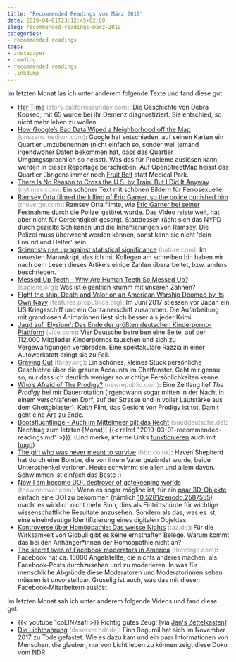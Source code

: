 ```yaml
---
title: "Recommended Readings vom März 2019"
date: 2019-04-01T23:12:45+02:00
slug: recommended-readings-marz-2019
categories:
- recommended readings
tags:
- instapaper
- reading
- recommended readings
- linkdump
---
```


Im letzten Monat las ich unter anderem folgende Texte und fand diese gut:

- [Her Time](https://story.californiasunday.com/assisted-suicide) <span style="color: #999999;">(story.californiasunday.com)</span>: Die Geschichte von Debra Koosed; mit 65 wurde bei ihr Demenz diagnostiziert. Sie entschied, so nicht mehr leben zu wollen.
- [How Google’s Bad Data Wiped a Neighborhood off the Map](https://onezero.medium.com/how-googles-bad-data-wiped-a-neighborhood-off-the-map-80c4c13f1c2b) <span style="color: #999999;">(onezero.medium.com)</span>: Google hat entschieden, auf seinen Karten ein Quartier umzubenennen (nicht einfach so, sonder weil jemand irgendwoher Daten bekommen hat, dass das Quartier Umgangssprachlich so heisst). Was das für Probleme auslösen kann, werden in dieser Reportage berschieben. Auf OpenStreetMap heisst das Quartier übrigens immer noch [Fruit Belt](https://www.openstreetmap.org/relation/9418827) statt Medical Park.
- [There Is No Reason to Cross the U.S. by Train. But I Did It Anyway](https://www.nytimes.com/interactive/2019/03/20/magazine/train-across-america-amtrak.html) <span style="color: #999999;">(nytimes.com)</span>: Ein schöner Text mit schönen Bildern für Ferrosexuelle.
- [Ramsey Orta filmed the killing of Eric Garner, so the police punished him](https://www.theverge.com/2019/3/13/18253848/eric-garner-footage-ramsey-orta-police-brutality-killing-safety) <span style="color: #999999;">(theverge.com)</span>: Ramsey Orta filmte, wie [Eric Garner bei seiner Festnahme durch die Polizei getötet wurde](https://de.wikipedia.org/wiki/Todesfall_Eric_Garner). Das Video reiste weit, hat aber nicht für Gerechtigkeit gesorgt. Stattdessen rächt sich das NYPD durch gezielte Schikanen und die Inhaftierungen von Ramsey. Die Polizei muss überwacht werden können, sonst kann sie nicht 'dein Freund und Helfer' sein.
- [Scientists rise up against statistical significance](https://www.nature.com/articles/d41586-019-00857-9?error=cookies_not_supported&amp;code=a161d7c4-08ee-4316-815f-0a3249150b28) <span style="color: #999999;">(nature.com)</span>: Im neuesten Manuskript, das ich mit Kollegen am schreiben bin haben wir nach dem Lesen dieses Artikels einige Zahlen überarbeitet, bzw. anders beschrieben.
- [Messed Up Teeth - Why Are Human Teeth So Messed Up?](https://www.sapiens.org/body/human-teeth-evolution/) <span style="color: #999999;">(sapiens.org)</span>: Was ist eigentlich krumm mit unseren Zähnen?
- [FIght the ship. Death and Valor on an American Warship Doomed by its Own Navy](https://features.propublica.org/navy-accidents/uss-fitzgerald-destroyer-crash-crystal/) <span style="color: #999999;">(features.propublica.org)</span>: Im Juni 2017 stiessen vor Japan ein US Kriegsschiff und ein Containerschiff zusammen. Die Aufarbeitung mit grandiosen Animationen liest sich besser als jeder Krimi.
- [Jagd auf 'Elysium': Das Ende der größten deutschen Kinderporno-Plattform](https://www.vice.com/de/article/panv87/jagd-auf-elysium-das-ende-der-grossten-deutschen-kinderporno-plattform) <span style="color: #999999;">(vice.com)</span>: Vier Deutsche betreiben  eine Seite, auf der 112.000 Mitglieder Kinderpornos tauschen und sich zu  Vergewaltigungen verabreden. Eine spektakuläre Razzia in einer  Autowerkstatt bringt sie zu Fall.
- [Graying Out](https://www.tbray.org/ongoing/When/201x/2019/03/11/Lights-Going-Out) <span style="color: #999999;">(tbray.org)</span>: Ein schönes, kleines Stück persönliche Geschichte über die grauen Accounts im Chatfenster. Geht mir genau so, nur dass ich deutlich weniger so wichtige Persönlichkeiten kenne.
- [Who’s Afraid of The Prodigy?](https://newrepublic.com/article/153218/whos-afraid-prodigy) <span style="color: #999999;">(newrepublic.com)</span>: Eine Zeitlang lief *The Prodigy* bei mir Dauerrotation (irgendwann sogar mitten in der Nacht in einem verschlafenen Dorf, auf der Strasse und in voller Lautstärke aus dem Ghettoblaster). Keith Flint, das Gesicht von Prodigy ist tot. Damit geht eine Ära zu Ende.
- [Bootsflüchtlinge - Auch im Mittelmeer gilt das Recht](https://www.sueddeutsche.de/politik/fluechtlinge-mittelmeer-libyen-salvini-italien-menschenrechtskonvention-1.4255174) <span style="color: #999999;">(sueddeutsche.de)</span>: Nachtrag zum letzten [Monat]( {{< relref "2019-03-01-recommended-readings.md" >}}). (Und merke, interne Links [funktionieren](https://github.com/habi/blog/commit/357c6c74f93ac097f14a7c2801cc8f579000657e#diff-178383e823eeeba89d6551e75f3613fbL28) auch mit [hugo](https://gohugo.io/))
- [The girl who was never meant to survive](https://www.bbc.co.uk/news/resources/idt-sh/haven_shepherd) <span style="color: #999999;">(bbc.co.uk)</span>:  Haven Shepherd hat durch eine Bombe, die von ihrem Vater gezündet wurde, beide Unterschenkel verloren. Heute schwimmt sie allen und allem davon. Schwimmen ist einfach das Beste :)
- [Now I am become DOI, destroyer of gatekeeping worlds](https://thewinnower.com/papers/282-now-i-am-become-doi-destroyer-of-gatekeeping-worlds) <span style="color: #999999;">(thewinnower.com)</span>: Wenn es sogar möglihc ist, für ein [paar 3D-Objekte](https://github.com/TomoGraphics/Hol3Drs) einfach eine DOI zu bekommen (nämlich [10.5281/zenodo.2587555](https://zenodo.org/record/2587555)), macht es wirklich nicht mehr Sinn, dies als Eintrittshürde für wichtige wissenschaftliche Resultate anzusehen. Sondern als das, was es ist, eine eineindeutige Identifizierung eines digitalen Objektes.
- [Kontroverse über Homöopathie: Das weisse Nichts](https://www.taz.de/!5574123/) <span style="color: #999999;">(taz.de)</span>: Für die Wirksamkeit von Globuli gibt es keine ernsthaften Belege. Warum kommt das bei den Anhänger*innen der Homöopathie nicht an?
- [The secret lives of Facebook moderators in America](https://www.theverge.com/2019/2/25/18229714/cognizant-facebook-content-moderator-interviews-trauma-working-conditions-arizona) <span style="color: #999999;">(theverge.com)</span>: Facebook hat ca. 15000 Angelstellte, die nichts anderes machen, als Facebook-Posts durchzusehen und zu moderieren. In was für menschliche Abgründe diese Moderatoren und Moderatorinnen sehen müssen ist unvorstellbar. Gruselig ist auch, was das mit diesen Facebook-Mitarbeitern auslöst.

Im letzten Monat sah ich unter anderem folgende Videos und fand diese gut:

- {{< youtube 1coEIN7safI >}}
  Richtig gutes Zeug! [via [Jan's Zettelkasten](https://pieceoplastic.com/zk/2019/03/19/)]
- [Die Lichtnahrung](https://www.ndr.de/fernsehen/sendungen/panorama_die_reporter/Die-Lichtnahrung,sendung875712.html) <span style="color: #999999;">(daserste.ndr.de)</span>: Finn Bogumil hat sich im November 2017 zu Tode gefastet. Wie es dazu kam und ein paar Informationen von Menschen, die glauben, nur von Licht leben zu können zeigt diese Doku vom NDR.
